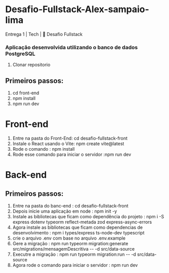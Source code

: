 # Desafio-Fullstack-Alex-sampaio-lima
Entrega 1 | Tech | 🏁 Desafio Fullstack
### Aplicação desenvolvida utilizando o banco de dados PostgreSQL

1. Clonar repositorio

## Primeiros passos:
1. cd front-end
2. npm install  
3. npm run dev

# Front-end
1. Entre na pasta do Front-End: cd desafio-fullstack-front
2. Instale o React usando o Vite: npm create vite@latest 
3. Rode o comando : npm install
4. Rode esse comando para iniciar o servidor :npm run dev


# Back-end
## Primeiros passos:
1. Entre na pasta do banc-end : cd desafio-fullstack-front
2. Depois inicie uma aplicação em node : npm init -y
3. Instale as bibliotecas que ficam como dependência do projeto : npm i -S express dotenv typeorm reflect-metada zod express-async-errors
4. Agora instale as bibliotecas que ficam como dependencias de desenvolvimento : npm i types/express ts-node-dev typescript
5. crie o arquivo .env com base no arquivo .env.example
6. Gere a migração : npm run typeorm migration:generate src/migrations/mensagemDescritiva -- -d src/data-source
7. Executre a migração : npm run typeorm migration:run -- -d src/data-source
8. Agora rode o comando para iniciar o servidor : npm run dev

